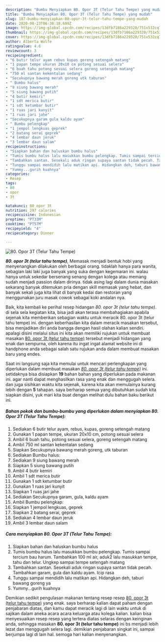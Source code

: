 ```yaml
---
description: "Bumbu Menyiapkan 80. Opor 3T (Telur Tahu Tempe) yang mudah"
title: "Bumbu Menyiapkan 80. Opor 3T (Telur Tahu Tempe) yang mudah"
slug: 187-bumbu-menyiapkan-80-opor-3t-telur-tahu-tempe-yang-mudah
date: 2020-08-23T06:30:18.699Z
image: https://img-global.cpcdn.com/recipes/13dfb7186a229320/751x532cq70/80-opor-3t-telur-tahu-tempe-foto-resep-utama.jpg
thumbnail: https://img-global.cpcdn.com/recipes/13dfb7186a229320/751x532cq70/80-opor-3t-telur-tahu-tempe-foto-resep-utama.jpg
cover: https://img-global.cpcdn.com/recipes/13dfb7186a229320/751x532cq70/80-opor-3t-telur-tahu-tempe-foto-resep-utama.jpg
author: Alberta Wolfe
ratingvalue: 4.6
reviewcount: 3
recipeingredient:
- "6 butir telur ayam rebus kupas goreng setengah matang"
- "1 papan tempe ukuran 20x10 cm potong sesuai selera"
- "6 buah tahu potong sesuai selera goreng setengah matang"
- "750 ml santan kekentalan sedang"
- "Secukupnya bawang merah goreng utk taburan"
- " Bumbu halus"
- "9 siung bawang merah"
- "5 siung bawang putih"
- "4 butir kemiri"
- "1 sdt merica butir"
- "1 sdt ketumbar butir"
- "1 ruas jari kunyit"
- "1 ruas jari jahe"
- "Secukupnya garam gula kaldu ayam"
- " Bumbu pelengkap"
- "1 jempol lengkuas geprek"
- "2 batang serai geprek"
- "4 lembar daun jeruk"
- "3 lembar daun salam"
recipeinstructions:
- "Siapkan bahan dan haluskan bumbu halus"
- "Tumis bumbu halus lalu masukkan bumbu pelengkap. Tumis sampai tercium bau harum. Tambahkan 100 ml air, aduk2 lalu masukkan tempe, tahu dan telur. Ungkep sampai tempe setengah matang"
- "Tambahkan santan. Sesekali aduk ringan supaya santan tidak pecah. Tambahkan garam, gula dan kaldu ayam. Icip rasa"
- "Tunggu sampai mendidih lalu matikan api. Hidangkan deh, taburi bawang goreng ya"
- "Yummy...gurih kuahnya"
categories:
- Resep
tags:
- 80
- opor
- 3t

katakunci: 80 opor 3t 
nutrition: 297 calories
recipecuisine: Indonesian
preptime: "PT33M"
cooktime: "PT57M"
recipeyield: "4"
recipecategory: Dinner

---
```



![80. Opor 3T (Telur Tahu Tempe)](https://img-global.cpcdn.com/recipes/13dfb7186a229320/751x532cq70/80-opor-3t-telur-tahu-tempe-foto-resep-utama.jpg)

<b><i>80. opor 3t (telur tahu tempe)</i></b>, Memasak menjadi bentuk hobi yang menyenangkan dilakukan oleh berbagai orang. tidaklah hanya para wanita, sebagian laki laki juga banyak yang suka dengan kegemaran ini. walau hanya untuk sekedar bersenang senang dengan kolega atau memang sudah menjadi passion dalam dirinya. tidak asing lagi dalam dunia masakan sekarang banyak ditemukan pria dengan skill memasak yang hebat, dan banyak sekali juga kita lihat di banyak kedai dan restoran yang menggunakan juru masak cowok sebagai koki andalan nya.

Baik, kita kembali ke perihal resep hidangan <i>80. opor 3t (telur tahu tempe)</i>. di sela sela kegiatan kita, bisa jadi akan terasa membahagiakan apabila sejenak kita memberikan sebagian waktu untuk meracik 80. opor 3t (telur tahu tempe) ini. dengan keberhasilan kita dalam meracik masakan tersebut, bisa menjadikan diri anda bangga dengan hasil olahan kalian sendiri. apalagi disini melalui situs ini kita akan memiliki rujukan untuk membuat masakan <u>80. opor 3t (telur tahu tempe)</u> tersebut menjadi hidangan yang enak dan sempurna, oleh karena itu ingat ingat alamat website ini di handphone anda sebagai salah satu rujukan anda dalam membuat masakan baru yang endes.




Saat ini langsung saja kita memulai untuk mencari perlengkapan yang diperlukan dalam membuat masakan <u><i>80. opor 3t (telur tahu tempe)</i></u> ini. setidaknya bisa disiapkan <b>19</b> bahan bahan yang diperlukan pada makanan ini. agar nanti dapat menghasilkan rasa yang enak dan menggugah selera. dan juga sisihkan waktu kita sejenak, karena kita akan memulainya kurang lebih dengan <b>5</b> tahapan. saya berharap semua yang dibutuhkan sudah kita siapkan disini, yuk mari kita buat dengan melihat dulu bahan baku berikut ini.

<!--inarticleads1-->

##### Bahan pokok dan bumbu-bumbu yang diperlukan dalam menyiapkan 80. Opor 3T (Telur Tahu Tempe):

1. Sediakan 6 butir telur ayam, rebus, kupas, goreng setengah matang
1. Gunakan 1 papan tempe, ukuran 20x10 cm, potong sesuai selera
1. Ambil 6 buah tahu, potong sesuai selera, goreng setengah matang
1. Ambil 750 ml santan kekentalan sedang
1. Siapkan Secukupnya bawang merah goreng, utk taburan
1. Sediakan  Bumbu halus:
1. Sediakan 9 siung bawang merah
1. Siapkan 5 siung bawang putih
1. Ambil 4 butir kemiri
1. Ambil 1 sdt merica butir
1. Gunakan 1 sdt ketumbar butir
1. Gunakan 1 ruas jari kunyit
1. Siapkan 1 ruas jari jahe
1. Sediakan Secukupnya garam, gula, kaldu ayam
1. Ambil  Bumbu pelengkap:
1. Siapkan 1 jempol lengkuas, geprek
1. Siapkan 2 batang serai, geprek
1. Sediakan 4 lembar daun jeruk
1. Ambil 3 lembar daun salam




<!--inarticleads2-->

##### Cara menyiapkan 80. Opor 3T (Telur Tahu Tempe):

1. Siapkan bahan dan haluskan bumbu halus
1. Tumis bumbu halus lalu masukkan bumbu pelengkap. Tumis sampai tercium bau harum. Tambahkan 100 ml air, aduk2 lalu masukkan tempe, tahu dan telur. Ungkep sampai tempe setengah matang
1. Tambahkan santan. Sesekali aduk ringan supaya santan tidak pecah. Tambahkan garam, gula dan kaldu ayam. Icip rasa
1. Tunggu sampai mendidih lalu matikan api. Hidangkan deh, taburi bawang goreng ya
1. Yummy...gurih kuahnya




Demikian sedikit pengulasan makanan tentang resep resep <u>80. opor 3t (telur tahu tempe)</u> yang enak. saya berharap kalian dapat paham dengan penjabaran diatas, dan kamu dapat meracik lagi di lain waktu untuk di sajikan dalam aneka acara acara keluarga atau kolega kalian. kalian bisa menyesuaikan resep resep yang tertera diatas selaras dengan keinginan anda, sehingga masakan <b>80. opor 3t (telur tahu tempe)</b> ini bs menjadi lebih lezat dan menggugah selera lagi. demikian penjabaran singkat ini, sampai berjumpa lagi di lain hal. semoga hari kalian menyenangkan.
